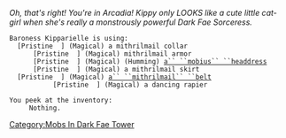 *Oh, that's right! You're in Arcadia!* *Kippy only LOOKS like a cute
little cat-girl when she's really a monstrously powerful Dark Fae
Sorceress.*

`Baroness Kipparielle is using:`  
<worn around neck>`  [Pristine  ] (Magical) a mithrilmail collar`  
<worn on body>`      [Pristine  ] (Magical) mithrilmail armor`  
<worn on head>`      [Pristine  ] (Magical) (Humming) `[`a`` ``mobius`` ``headdress`](Mobius_Headdress.md "wikilink")  
<worn on legs>`      [Pristine  ] (Magical) a mithrilmail skirt`  
<worn about waist>`  [Pristine  ] (Magical) `[`a`` ``mithrilmail`` ``belt`](Mithrilmail_Belt.md "wikilink")  
<wielded>`           [Pristine  ] (Magical) a dancing rapier `  
  
`You peek at the inventory:`  
`     Nothing.`

[Category:Mobs In Dark Fae
Tower](Category:Mobs_In_Dark_Fae_Tower "wikilink")
